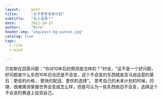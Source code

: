 ```yaml
---
layout:     post
title:      "关于思考未来计划"
subtitle:   "名人语录？"
date:       2021-10-27
author:     "Miro"
header-img: "img/post-bg-yunnan.jpg"
catalog: true
tags:
  - life
  - mind
  
---
```



贝佐斯在回答问题："你对10年后的预测是怎样的？"时说，"这不是一个好问题，好问题是什么东西10年后也还是不会变，这个不会变的东西就是亚马逊运营的基石：更低的价格 、更快的配送、更优的选择"。
思考自己的未来计划的时候，同理，很难猜测掌握世界会变成怎么样，但是可认为一些东西依旧不会变，选择这个不会变的赛道上投资自己。